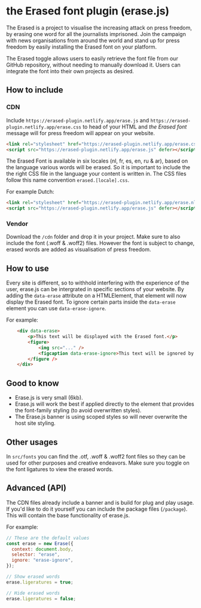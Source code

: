 # the Erased font plugin (erase.js)

The Erased is a project to visualise the increasing attack on press freedom, by erasing one word for all the journalists imprisoned.
Join the campaign with news organisations from around the world and stand up for press freedom by easily installing the Erased font on your platform.

The Erased toggle allows users to easily retrieve the font file from our GitHub repository, without needing to manually download it. Users can integrate the font into their own projects as desired.

## How to include

### CDN

Include `https://erased-plugin.netlify.app/erase.js` and `https://erased-plugin.netlify.app/erase.css` to head of your HTML and _the Erased font_ message will for press freedom will appear on your website.

```html
<link rel="stylesheet" href="https://erased-plugin.netlify.app/erase.css" />
<script src="https://erased-plugin.netlify.app/erase.js" defer></script>
```

The Erased Font is available in six locales (nl, fr, es, en, ru & ar), based on the language various words will be erased. So it is important to include the the right CSS file in the language your content is written in. The CSS files follow this name convention `erased.[locale].css`.

For example Dutch:

```html
<link rel="stylesheet" href="https://erased-plugin.netlify.app/erase.nl.css" />
<script src="https://erased-plugin.netlify.app/erase.js" defer></script>
```

### Vendor

Download the `/cdn` folder and drop it in your project. Make sure to also include the font (.woff & .woff2) files. However the font is subject to change, erased words are added as visualisation of press freedom.

## How to use

Every site is different, so to withhold interfering with the experience of the user, erase.js can be intergrated in specific sections of your website. By adding the `data-erase` attribute on a HTMLElement, that element will now display the Erased font. To ignore certain parts inside the `data-erase` element you can use `data-erase-ignore`.

For example:

```html
    <div data-erase>
        <p>This text will be displayed with the Erased font.</p>
        <figure>
            <img src="..." />
            <figcaption data-erase-ignore>This text will be ignored by the Erased font.</figcaption>
        </figure />
    </div>
```

## Good to know

- Erase.js is very small (6kb).
- Erase.js will work the best if applied directly to the element that provides the font-family styling (to avoid overwritten styles).
- The Erase.js banner is using scoped styles so will never overwrite the host site styling.

## Other usages

In `src/fonts` you can find the .otf, .woff & .woff2 font files so they can be used for other purposes and creative endeavors. Make sure you toggle on the font ligatures to view the erased words.

## Advanced (API)

The CDN files already include a banner and is build for plug and play usage. If you'd like to do it yourself you can include the package files (`/package`). This will contain the base functionality of erase.js.

For example:

```js
// These are the default values
const erase = new Erase({
  context: document.body,
  selector: "erase",
  ignore: "erase-ignore",
});

// Show erased words
erase.ligeratures = true;

// Hide erased words
erase.ligeratures = false;
```
